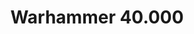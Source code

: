 ﻿---
title: "Warhammer 40.000"
permalink: periodes_631.html
layout: periode
sidebar: periodes
pares:
  - -2:
    title: "Fantasía"

fills:
jocsPrincipals:
  - title: "Space Hulk"
    bggId: 2163
    dataInici: 
    dataFi: 

  - title: "Space Hulk (third edition)"
    bggId: 54625
    dataInici: 
    dataFi: 

  - title: "Battle for Armageddon"
    bggId: 3177
    dataInici: 
    dataFi: 

  - title: "Battlefleet Gothic"
    bggId: 3967
    dataInici: 
    dataFi: 

  - title: "Lost Patrol"
    bggId: 2268
    dataInici: 
    dataFi: 

  - title: "Relic"
    bggId: 128442
    dataInici: 
    dataFi: 

  - title: "Warhammer 40,000: Conquest"
    bggId: 156776
    dataInici: 
    dataFi: 

jocsEscenaris:
  - title: "Forbidden Stars"
    bggId: 175155

  - title: "Space Hulk: Death Angel – The Card Game"
    bggId: 71721

  - title: "Space Hulk: Deathwing Expansion"
    bggId: 13315
    dataInici: 
    dataFi: 

  - title: "Horus Heresy (2010)"
    bggId: 63543
    dataInici: 
    dataFi: 

  - title: "Space Crusade"
    bggId: 1568
    dataInici: 
    dataFi: 

jocsEpoca:
jocsEpocaEscenaris:
---
